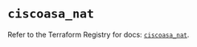 # `ciscoasa_nat`

Refer to the Terraform Registry for docs: [`ciscoasa_nat`](https://registry.terraform.io/providers/ciscodevnet/ciscoasa/1.3.0/docs/resources/nat).
